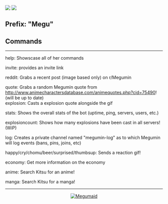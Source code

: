 
<img src="https://i.imgur.com/e8Rr1au.png">
<a href="https://discordapp.com/oauth2/authorize/?permissions=537159744&scope=bot&client_id=587112134165397525"><img src="https://i.imgur.com/ElznqTa.png"></a>

## Prefix: "Megu"
  
## Commands 
  
____________________________________
  
 help: Showscase all of her commands 
  
 invite: provides an invite link
  
 reddit: Grabs a recent post (image based only) on r/Megumin
  
 quote: Grabs a random Megumin quote from http://www.animecharactersdatabase.com/animequotes.php?cid=75490! (will be up to date)  
 explosion: Casts a explosion quote alongside the gif
  
 stats: Shows the overall stats of the bot (uptime, ping, servers, users, etc.)

 explosioncount: Shows how many explosions have been cast in all servers! (WiP)

 log: Creates a private channel named "megumin-log" as to which Megumin will log events (bans, pins, joins, etc)
 
 happy/cry/chomu/beer/surprised/thumbsup: Sends a reaction gif!

 economy: Get more information on the economy

 anime: Search Kitsu for an anime!

 manga: Search Kitsu for a manga!
 
 ___________________________________
 
<center>
  <a href="https://discordbots.org/bot/587112134165397525" >
  <img src="https://discordbots.org/api/widget/587112134165397525.svg?usernamecolor=FFFFFF&topcolor=E3513D" alt="Megumaid" />
</a> </center>
 


